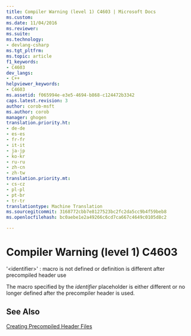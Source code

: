 ```yaml
---
title: Compiler Warning (level 1) C4603 | Microsoft Docs
ms.custom: 
ms.date: 11/04/2016
ms.reviewer: 
ms.suite: 
ms.technology:
- devlang-csharp
ms.tgt_pltfrm: 
ms.topic: article
f1_keywords:
- C4603
dev_langs:
- C++
helpviewer_keywords:
- C4603
ms.assetid: f065994e-e3e5-4694-b868-c124472b3342
caps.latest.revision: 3
author: corob-msft
ms.author: corob
manager: ghogen
translation.priority.ht:
- de-de
- es-es
- fr-fr
- it-it
- ja-jp
- ko-kr
- ru-ru
- zh-cn
- zh-tw
translation.priority.mt:
- cs-cz
- pl-pl
- pt-br
- tr-tr
translationtype: Machine Translation
ms.sourcegitcommit: 3168772cbb7e8127523bc2fc2da5cc9b4f59beb8
ms.openlocfilehash: bc0aebe1e2a49266c6cd7ca667c4649c0105d8c2

---
```

# Compiler Warning (level 1) C4603
'\<identifier>' : macro is not defined or definition is different after precompiled header use  
  
 The macro specified by the *identifier* placeholder is either different or no longer defined after the precompiler header is used.  
  
## See Also  
 [Creating Precompiled Header Files](../../build/reference/creating-precompiled-header-files.md)


<!--HONumber=Jan17_HO2-->


